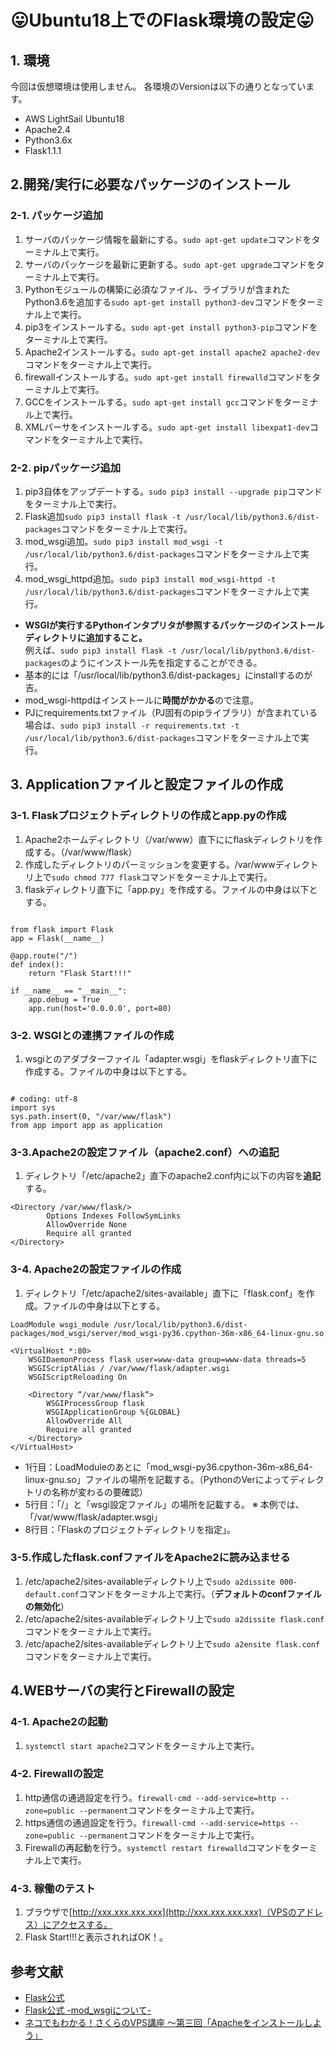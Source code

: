 # 😛Ubuntu18上でのFlask環境の設定😛

## 1. 環境

今回は仮想環境は使用しません。
各環境のVersionは以下の通りとなっています。

* AWS LightSail Ubuntu18 
* Apache2.4
* Python3.6x
* Flask1.1.1

## 2.開発/実行に必要なパッケージのインストール

### 2-1. パッケージ追加
1. サーバのパッケージ情報を最新にする。`sudo apt-get update`コマンドをターミナル上で実行。
2. サーバのパッケージを最新に更新する。`sudo apt-get upgrade`コマンドをターミナル上で実行。
3. Pythonモジュールの構築に必須なファイル、ライブラリが含まれたPython3.6を追加する`sudo apt-get install python3-dev`コマンドをターミナル上で実行。
4. pip3をインストールする。`sudo apt-get install python3-pip`コマンドをターミナル上で実行。
5. Apache2インストールする。`sudo apt-get install apache2 apache2-dev`コマンドをターミナル上で実行。
6. firewallインストールする。`sudo apt-get install firewalld`コマンドをターミナル上で実行。
7. GCCをインストールする。`sudo apt-get install gcc`コマンドをターミナル上で実行。
8. XMLパーサをインストールする。`sudo apt-get install libexpat1-dev`コマンドをターミナル上で実行。

### 2-2. pipパッケージ追加
1. pip3自体をアップデートする。`sudo pip3 install --upgrade pip`コマンドをターミナル上で実行。
2. Flask追加`sudo pip3 install flask -t /usr/local/lib/python3.6/dist-packages`コマンドをターミナル上で実行。
3. mod_wsgi追加。`sudo pip3 install mod_wsgi -t /usr/local/lib/python3.6/dist-packages`コマンドをターミナル上で実行。
4. mod_wsgi_httpd追加。`sudo pip3 install mod_wsgi-httpd -t /usr/local/lib/python3.6/dist-packages`コマンドをターミナル上で実行。

* **WSGIが実行するPythonインタプリタが参照するパッケージのインストールディレクトリに追加すること。**  
例えば、`sudo pip3 install flask -t /usr/local/lib/python3.6/dist-packages`のようにインストール先を指定することができる。
* 基本的には「/usr/local/lib/python3.6/dist-packages」にinstallするのが吉。
* mod_wsgi-httpdはインストールに**時間がかかる**ので注意。
* PJにrequirements.txtファイル（PJ固有のpipライブラリ）が含まれている場合は、`sudo pip3 install -r requirements.txt -t /usr/local/lib/python3.6/dist-packages`コマンドをターミナル上で実行。

## 3. Applicationファイルと設定ファイルの作成

### 3-1. Flaskプロジェクトディレクトリの作成とapp.pyの作成
1. Apache2ホームディレクトリ（/var/www）直下ににflaskディレクトリを作成する。（/var/www/flask）
2. 作成したディレクトリのパーミッションを変更する。/var/wwwディレクトリ上で`sudo chmod 777 flask`コマンドをターミナル上で実行。
3. flaskディレクトリ直下に「app.py」を作成する。ファイルの中身は以下とする。
```

from flask import Flask
app = Flask(__name__)

@app.route("/")
def index():
    return "Flask Start!!!"

if __name__ == "__main__":
    app.debug = True
    app.run(host='0.0.0.0', port=80)

```

### 3-2. WSGIとの連携ファイルの作成
1. wsgiとのアダプターファイル「adapter.wsgi」をflaskディレクトリ直下に作成する。ファイルの中身は以下とする。
```

# coding: utf-8
import sys
sys.path.insert(0, "/var/www/flask")
from app import app as application

```

### 3-3.Apache2の設定ファイル（apache2.conf）への追記
1. ディレクトリ「/etc/apache2」直下のapache2.conf内に以下の内容を**追記**する。

```
<Directory /var/www/flask/>
        Options Indexes FollowSymLinks
        AllowOverride None
        Require all granted
</Directory>

```

### 3-4. Apache2の設定ファイルの作成
1. ディレクトリ「/etc/apache2/sites-available」直下に「flask.conf」を作成。ファイルの中身は以下とする。

```
LoadModule wsgi_module /usr/local/lib/python3.6/dist-packages/mod_wsgi/server/mod_wsgi-py36.cpython-36m-x86_64-linux-gnu.so

<VirtualHost *:80>
    WSGIDaemonProcess flask user=www-data group=www-data threads=5
    WSGIScriptAlias / /var/www/flask/adapter.wsgi
    WSGIScriptReloading On

    <Directory “/var/www/flask“>
        WSGIProcessGroup flask
        WSGIApplicationGroup %{GLOBAL}
        AllowOverride All
        Require all granted
    </Directory>
</VirtualHost>
```

* 1行目：LoadModuleのあとに「mod_wsgi-py36.cpython-36m-x86_64-linux-gnu.so」ファイルの場所を記載する。（PythonのVerによってディレクトリの名称が変わるの要確認）
* 5行目：「/」と「wsgi設定ファイル」の場所を記載する。 ※ 本例では、「/var/www/flask/adapter.wsgi」
* 8行目：「Flaskのプロジェクトディレクトリを指定」。

### 3-5.作成したflask.confファイルをApache2に読み込ませる
1. /etc/apache2/sites-availableディレクトリ上で`sudo a2dissite 000-default.conf`コマンドをターミナル上で実行。（**デフォルトのconfファイルの無効化**）
2. /etc/apache2/sites-availableディレクトリ上で`sudo a2dissite flask.conf`コマンドをターミナル上で実行。
3. /etc/apache2/sites-availableディレクトリ上で`sudo a2ensite flask.conf`コマンドをターミナル上で実行。

## 4.WEBサーバの実行とFirewallの設定

### 4-1. Apache2の起動
1. `systemctl start apache2`コマンドをターミナル上で実行。

### 4-2. Firewallの設定
1. http通信の通過設定を行う。`firewall-cmd --add-service=http --zone=public --permanent`コマンドをターミナル上で実行。
2. https通信の通過設定を行う。`firewall-cmd --add-service=https --zone=public --permanent`コマンドをターミナル上で実行。
3. Firewallの再起動を行う。`systemctl restart firewalld`コマンドをターミナル上で実行。

### 4-3. 稼働のテスト
1. ブラウザで[http://xxx.xxx.xxx.xxx](http://xxx.xxx.xxx.xxx)（VPSのアドレス）にアクセスする。
2. Flask Start!!!と表示されればOK！。

## 参考文献
* [Flask公式](http://flask.pocoo.org/docs/1.0/)
* [Flask公式 -mod_wsgiについて-](http://flask.pocoo.org/docs/1.0/deploying/mod_wsgi/)
* [ネコでもわかる！さくらのVPS講座 ～第三回「Apacheをインストールしよう」](https://knowledge.sakura.ad.jp/8541/)
